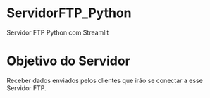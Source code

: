 # ServidorFTP_Python
Servidor FTP Python com Streamlit

# Objetivo do Servidor
Receber dados enviados pelos clientes que irão se conectar a esse Servidor FTP.